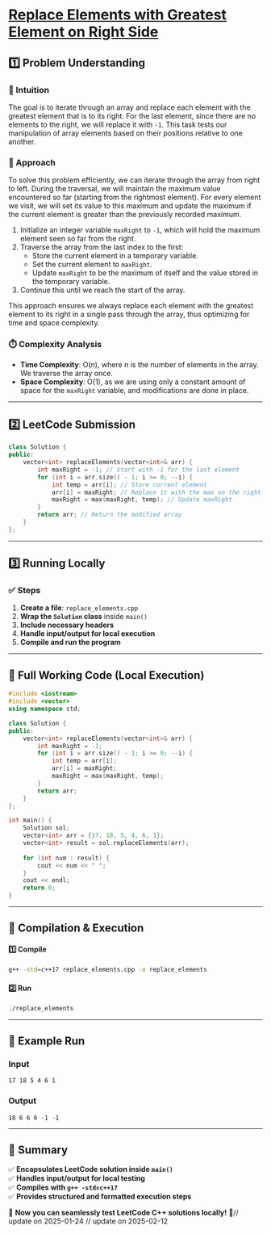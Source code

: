 # **[Replace Elements with Greatest Element on Right Side](https://leetcode.com/problems/replace-elements-with-greatest-element-on-right-side/description/)**  

## **1️⃣ Problem Understanding**  
### **📌 Intuition**  
The goal is to iterate through an array and replace each element with the greatest element that is to its right. For the last element, since there are no elements to the right, we will replace it with `-1`. This task tests our manipulation of array elements based on their positions relative to one another.

### **🚀 Approach**  
To solve this problem efficiently, we can iterate through the array from right to left. During the traversal, we will maintain the maximum value encountered so far (starting from the rightmost element). For every element we visit, we will set its value to this maximum and update the maximum if the current element is greater than the previously recorded maximum.

1. Initialize an integer variable `maxRight` to `-1`, which will hold the maximum element seen so far from the right.
2. Traverse the array from the last index to the first:
   - Store the current element in a temporary variable.
   - Set the current element to `maxRight`.
   - Update `maxRight` to be the maximum of itself and the value stored in the temporary variable.
3. Continue this until we reach the start of the array.

This approach ensures we always replace each element with the greatest element to its right in a single pass through the array, thus optimizing for time and space complexity.

### **⏱️ Complexity Analysis**  
- **Time Complexity**: O(n), where n is the number of elements in the array. We traverse the array once.  
- **Space Complexity**: O(1), as we are using only a constant amount of space for the `maxRight` variable, and modifications are done in place.  

---  

## **2️⃣ LeetCode Submission**  
```cpp
class Solution {
public:
    vector<int> replaceElements(vector<int>& arr) {
        int maxRight = -1; // Start with -1 for the last element
        for (int i = arr.size() - 1; i >= 0; --i) {
            int temp = arr[i]; // Store current element
            arr[i] = maxRight; // Replace it with the max on the right
            maxRight = max(maxRight, temp); // Update maxRight
        }
        return arr; // Return the modified array
    }
};  
```  

---  

## **3️⃣ Running Locally**  
### **✅ Steps**  
1. **Create a file**: `replace_elements.cpp`  
2. **Wrap the `Solution` class** inside `main()`  
3. **Include necessary headers**  
4. **Handle input/output for local execution**  
5. **Compile and run the program**  

---  

## **📝 Full Working Code (Local Execution)**  
```cpp
#include <iostream>
#include <vector>
using namespace std;

class Solution {
public:
    vector<int> replaceElements(vector<int>& arr) {
        int maxRight = -1;
        for (int i = arr.size() - 1; i >= 0; --i) {
            int temp = arr[i];
            arr[i] = maxRight;
            maxRight = max(maxRight, temp);
        }
        return arr;
    }
};

int main() {
    Solution sol;
    vector<int> arr = {17, 18, 5, 4, 6, 1};
    vector<int> result = sol.replaceElements(arr);
    
    for (int num : result) {
        cout << num << " ";
    }
    cout << endl;
    return 0;
}
```  

---  

## **🔧 Compilation & Execution**  
#### **1️⃣ Compile**  
```bash
g++ -std=c++17 replace_elements.cpp -o replace_elements
```  

#### **2️⃣ Run**  
```bash
./replace_elements
```  

---  

## **🎯 Example Run**  
### **Input**  
```
17 18 5 4 6 1
```  
### **Output**  
```
18 6 6 6 -1 -1 
```  

---  

## **📌 Summary**  
✅ **Encapsulates LeetCode solution inside `main()`**  
✅ **Handles input/output for local testing**  
✅ **Compiles with `g++ -std=c++17`**  
✅ **Provides structured and formatted execution steps**  

🚀 **Now you can seamlessly test LeetCode C++ solutions locally!** 🚀// update on 2025-01-24
// update on 2025-02-12

